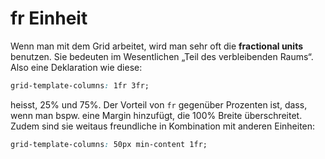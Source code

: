 # fr Einheit

Wenn man mit dem Grid arbeitet, wird man sehr oft die **fractional units** benutzen. Sie bedeuten im Wesentlichen „Teil des verbleibenden Raums“.
Also eine Deklaration wie diese:

```CSS
grid-template-columns: 1fr 3fr;
```

heisst, 25% und 75%. Der Vorteil von `fr` gegenüber Prozenten ist, dass, wenn man bspw. eine Margin hinzufügt, die 100% Breite überschreitet.
Zudem sind sie weitaus freundliche in Kombination mit anderen Einheiten:

```CSS
grid-template-columns: 50px min-content 1fr;
```
